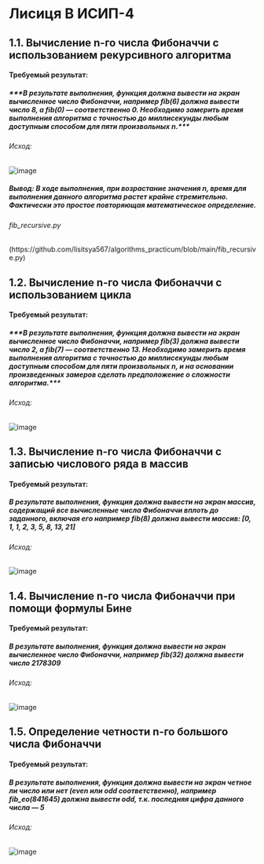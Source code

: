 <h1>Лисиця В ИСИП-4</h1>
<h2>1.1. Вычисление n-го числа Фибоначчи с использованием рекурсивного алгоритма</h2> 

<h4>Требуемый результат:</h4>
<h5>***В результате выполнения, функция должна вывести на экран вычисленное число Фибоначчи, например fib(6) должна вывести число 8, а fib(0) — соответственно 0.
Необходимо замерить время выполнения алгоритма с точностью до миллисекунды любым доступным способом для пяти произвольных n.***</h5>
<h6>Исход:</h6>

![image](https://github.com/user-attachments/assets/b261cd7b-c0aa-464c-a47e-f85691753b2e)

<h5>Вывод: В ходе выполнения, при возрастание значения n, время для выполнения данного алгоритма растет крайне стремительно. Фактически это простое повторяющая математическое определение.</h5> 
<h6>fib_recursive.py</h6>(https://github.com/lisitsya567/algorithms_practicum/blob/main/fib_recursive.py)



<h2>1.2. Вычисление n-го числа Фибоначчи с использованием цикла</h2>
<h4>Требуемый результат:</h4>
<h5>***В результате выполнения, функция должна вывести на экран вычисленное число Фибоначчи, например fib(3) должна вывести число 2, а fib(7) — соответственно 13.
Необходимо замерить время выполнения алгоритма с точностью до миллисекунды любым доступным способом для пяти произвольных n, и на основании произведенных замеров сделать предположение о сложности алгоритма.***</h5>
<h6>Исход:</h6>

![image](https://github.com/user-attachments/assets/4dab6603-d4ba-4cd6-8d51-268dc3172bf7)

<h2>1.3. Вычисление n-го числа Фибоначчи с записью числового ряда в массив</h2>
<h4>Требуемый результат:</h4>
<h5>В результате выполнения, функция должна вывести на экран массив, содержащий все вычисленные числа Фибоначчи вплоть до заданного, включая его например fib(8) должна вывести массив: [0, 1, 1, 2, 3, 5, 8, 13, 21]</h5>
<h6>Исход:</h6>

![image](https://github.com/user-attachments/assets/ca013386-a890-4f39-b17b-c8ddc1a8bc62)

<h2>1.4. Вычисление n-го числа Фибоначчи при помощи формулы Бине</h2>
<h4>Требуемый результат:</h4>
<h5>В результате выполнения, функция должна вывести на экран вычисленное число Фибоначчи, например fib(32) должна вывести число 2178309</h5>
<h6>Исход:</h6>

![image](https://github.com/user-attachments/assets/725248d8-a086-4e9f-b359-94ed61d10382)

<h2>1.5. Определение четности n-го большого числа Фибоначчи</h2>
<h4>Требуемый результат:</h4>
<h5>В результате выполнения, функция должна вывести на экран четное ли число или нет (even или odd соответственно), например fib_eo(841645) должна вывести odd, т.к. последняя цифра данного числа — 5</h5>
<h6>Исход:</h6>

![image](https://github.com/user-attachments/assets/10270104-a558-4a4f-ab11-aa772b3ae7df)






